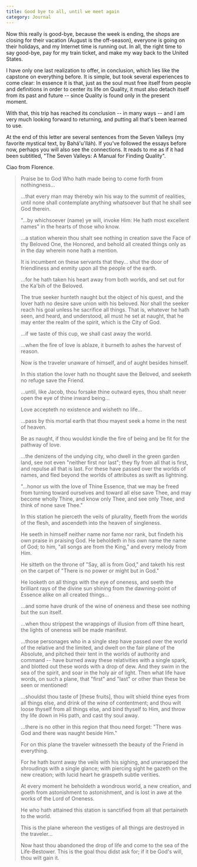 ```yaml
---
title: Good bye to all, until we meet again
category: Journal
---
```


Now this really is good-bye, because the week is ending, the shops are
closing for their vacation (August is the off-season), everyone is going
on their holidays, and my Internet time is running out.  In all, the
right time to say good-bye, pay for my train ticket, and make my way
back to the United States.

I have only one last realization to offer, in conclusion, which lies
like the capstone on everything before.  It is simple, but took several
experiences to come clear: In essence it is that, just as the soul must
free itself from people and definitions in order to center its life on
Quality, it must also detach itself from its past and future -- since
Quality is found only in the present moment.

With that, this trip has reached its conclusion -- in many ways -- and I
am very much looking forward to returning, and putting all that's been
learned to use.

At the end of this letter are several sentences from the Seven Valleys
(my favorite mystical text, by Bahá'u'lláh).  If you've followed the
essays before now, perhaps you will also see the connections.  It reads
to me as if it had been subtitled, "The Seven Valleys: A Manual for
Finding Quality".

Ciao from Florence.

> Praise be to God Who hath made being to come forth from nothingness...
>
> ...that every man may thereby win his way to the summit of realities,
> until none shall contemplate anything whatsoever but that he shall see
> God therein.
>
> "...by whichsoever (name) ye will, invoke Him: He hath most excellent
> names" in the hearts of those who know.
>
> ...a station wherein thou shalt see nothing in creation save the Face
> of thy Beloved One, the Honored, and behold all created things only as
> in the day wherein none hath a mention.
>
> It is incumbent on these servants that they... shut the door of
> friendliness and enmity upon all the people of the earth.
>
> ...for he hath taken his heart away from both worlds, and set out for
> the Ka'bih of the Beloved.
>
> The true seeker hunteth naught but the object of his quest, and the
> lover hath no desire save union with his beloved.  Nor shall the
> seeker reach his goal unless he sacrifice all things.  That is,
> whatever he hath seen, and heard, and understood, all must he set at
> naught, that he may enter the realm of the spirit, which is the City
> of God.
>
> ...if we taste of this cup, we shall cast away the world.
>
> ...when the fire of love is ablaze, it burneth to ashes the harvest of
> reason.
>
> Now is the traveler unaware of himself, and of aught besides himself.
>
> In this station the lover hath no thought save the Beloved, and
> seeketh no refuge save the Friend.
>
> ...until, like Jacob, thou forsake thine outward eyes, thou shalt
> never open the eye of thine inward being...
>
> Love accepteth no existence and wisheth no life...
>
> ...pass by this mortal earth that thou mayest seek a home in the nest
> of heaven.
>
> Be as naught, if thou wouldst kindle the fire of being and be fit for
> the pathway of love.
>
> ...the denizens of the undying city, who dwell in the green garden
> land, see not even "neither first nor last"; they fly from all that is
> first, and repulse all that is last.  For these have passed over the
> worlds of names, and fled beyond the worlds of attributes as swift as
> lightning.
>
> "...honor us with the love of Thine Essence, that we may be freed from
> turning toward ourselves and toward all else save Thee, and may become
> wholly Thine, and know only Thee, and see only Thee, and think of none
> save Thee."
>
> In this station he pierceth the veils of plurality, fleeth from the
> worlds of the flesh, and ascendeth into the heaven of singleness.
>
> He seeth in himself neither name nor fame nor rank, but findeth his
> own praise in praising God.  He beholdeth in his own name the name of
> God; to him, "all songs are from the King," and every melody from Him.
>
> He sitteth on the throne of "Say, all is from God," and taketh his
> rest on the carpet of "There is no power or might but in God."
>
> He looketh on all things with the eye of oneness, and seeth the
> brilliant rays of the divine sun shining from the dawning-point of
> Essence alike on all created things...
>
> ...and some have drunk of the wine of oneness and these see nothing
> but the sun itself.
>
> ...when thou strippest the wrappings of illusion from off thine heart,
> the lights of oneness will be made manifest.
>
> ...those personages who in a single step have passed over the world of
> the relative and the limited, and dwelt on the fair plane of the
> Absolute, and pitched their tent in the worlds of authority and
> command -- have burned away these relativities with a single spark,
> and blotted out these words with a drop of dew.  And they swim in the
> sea of the spirit, and soar in the holy air of light.  Then what life
> have words, on such a plane, that "first" and "last" or other than
> these be seen or mentioned!
>
> ...shouldst thou taste of [these fruits], thou wilt shield thine eyes
> from all things else, and drink of the wine of contentment; and thou
> wilt loose thyself from all things else, and bind thyself to Him, and
> throw thy life down in His path, and cast thy soul away.
>
> ...there is no other in this region that thou need forget: "There was
> God and there was naught beside Him."
>
> For on this plane the traveler witnesseth the beauty of the Friend in
> everything.
>
> For he hath burnt away the veils with his sighing, and unwrapped the
> shroudings with a single glance; with piercing sight he gazeth on the
> new creation; with lucid heart he graspeth subtle verities.
>
> At every moment he beholdeth a wondrous world, a new creation, and
> goeth from astonishment to astonishment, and is lost in awe at the
> works of the Lord of Oneness.
>
> He who hath attained this station is sanctified from all that
> pertaineth to the world.
>
> This is the plane whereon the vestiges of all things are destroyed in
> the traveler...
>
> Now hast thou abandoned the drop of life and come to the sea of the
> Life-Bestower.  This is the goal thou didst ask for; if it be God's
> will, thou wilt gain it.


